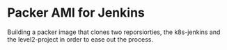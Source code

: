 # Packer AMI for Jenkins 
Building a packer image that clones two reporsiorties, the k8s-jenkins and the level2-project in order to ease out the process.
